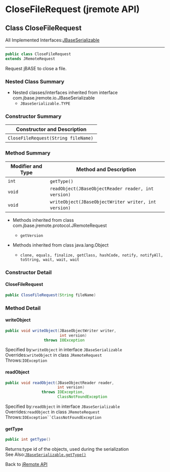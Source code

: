 # CloseFileRequest (jremote API)

<PageHeader />

## Class CloseFileRequest

All Implemented Interfaces:[JBaseSerializable](./../../io/jbaseserializable-(jremote-api) "interface in com.jbase.jremote.io")

* * *

```java
public class CloseFileRequest
extends JRemoteRequest
```

Request jBASE to close a file.

### Nested Class Summary

- Nested classes/interfaces inherited from interface com.jbase.jremote.io.JBaseSerializable
  - `JBaseSerializable.TYPE`

### Constructor Summary

| Constructor and Description |
| --- |
| `CloseFileRequest(String fileName)`  |

### Method Summary

| Modifier and Type | Method and Description |
| --- | --- |
| `int` | `getType()`  |
| `void` | `readObject(JBaseObjectReader reader, int version)`  |
| `void` | `writeObject(JBaseObjectWriter writer, int version)`  |

- Methods inherited from class com.jbase.jremote.protocol.JRemoteRequest
  - `getVersion`

- Methods inherited from class java.lang.Object
  - `clone, equals, finalize, getClass, hashCode, notify, notifyAll, toString, wait, wait, wait`

### Constructor Detail

#### CloseFileRequest

```java
public CloseFileRequest(String fileName)
```

### Method Detail

#### writeObject

```java
public void writeObject(JBaseObjectWriter writer,
                        int version)
                 throws IOException
```

Specified by:`writeObject` in interface `JBaseSerializable`  
Overrides:`writeObject` in class `JRemoteRequest`  
Throws:`IOException`

#### readObject

```java
public void readObject(JBaseObjectReader reader,
                       int version)
                throws IOException,
                       ClassNotFoundException
```

Specified by:`readObject` in interface `JBaseSerializable`  
Overrides:`readObject` in class `JRemoteRequest`  
Throws:`IOException``ClassNotFoundException`

#### getType

```java
public int getType()
```

Returns:type id of the objects, used during the serialization  
See Also:[`JBaseSerializable.getType()`](./../../io/jbaseserializable-(jremote-api)#getType--)

Back to [jRemote API](./../../README.md)
  
<PageFooter />
